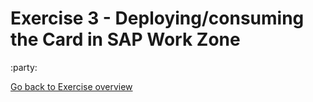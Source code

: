# Exercise 3 - Deploying/consuming the Card in SAP Work Zone


:party:


[Go back to Exercise overview](/readme.md)
